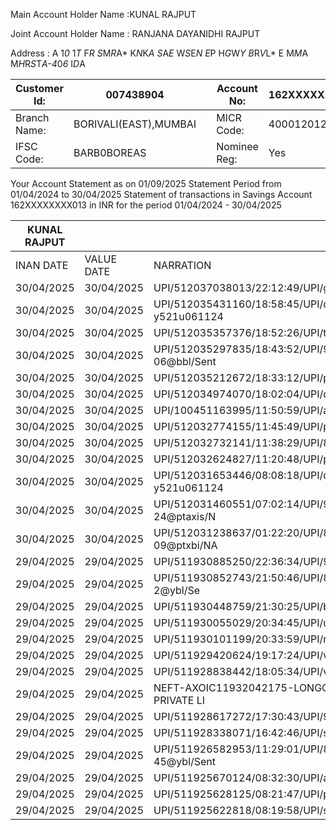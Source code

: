 Main Account Holder Name :KUNAL RAJPUT

Joint Account Holder Name : RANJANA DAYANIDHI RAJPUT

Address : A 1*0* 1*T* F*R S*M*R*A* K*N*K*A S*A*E* W*S*E*N E*P H*G*W*Y B*R*V*L* E M*M*A M*H*R*S*T*A-4*0*6* I*D*A

|  Customer Id: | 007438904 |  | Account No: | 162XXXXXXXXXX013  |
| --- | --- | --- | --- | --- |
|  Branch Name: | BORIVALI(EAST),MUMBAI |  | MICR Code: | 400012012  |
|  IFSC Code: | BARB0BOREAS |  | Nominee Reg: | Yes  |

Your Account Statement as on 01/09/2025 Statement Period from 01/04/2024 to 30/04/2025 Statement of transactions in Savings Account 162XXXXXXXX013 in INR for the period 01/04/2024 - 30/04/2025

|  KUNAL RAJPUT |  |  | Savings Account - 162XXXXXXXX013 |  |   |
| --- | --- | --- | --- | --- | --- |
|  INAN DATE | VALUE DATE | NARRATION | CIGLIO | WITHDRAWAL(DE) | DEPOSIT(CR)  |
|  30/04/2025 | 30/04/2025 | UPI/512037038013/22:12:49/UPI/gpay11239100532@ok |  | 61.00 |   |
|  30/04/2025 | 30/04/2025 | UPI/512035431160/18:58:45/UPI/dse14v33 y521u061124 |  | 350.00 |   |
|  30/04/2025 | 30/04/2025 | UPI/512035357376/18:52:26/UPI/theanubh avchopra-1@ |  | 9,688.00 |   |
|  30/04/2025 | 30/04/2025 | UPI/512035297835/18:43:52/UPI/93721441 06@bbl/Sent |  | 81.00 |   |
|  30/04/2025 | 30/04/2025 | UPI/512035212672/18:33:12/UPI/paytmqr5i jjkw@ptys/ |  | 448.00 |   |
|  30/04/2025 | 30/04/2025 | UPI/512034974070/18:02:04/UPI/depksi01 97-3@okstx/ |  | 130.00 |   |
|  30/04/2025 | 30/04/2025 | UPI/100451163995/11:50:59/UPI/appleserv ices.bdsi@ |  | 179.00 |   |
|  30/04/2025 | 30/04/2025 | UPI/512032774155/11:45:49/UPI/paytm- blesk6@ptylil |  | 325.00 |   |
|  30/04/2025 | 30/04/2025 | UPI/512032732141/11:38:29/UPI/83201253 75@axi/Sent |  | 85.00 |   |
|  30/04/2025 | 30/04/2025 | UPI/512032624827/11:20:48/UPI/paytmqr6 bz404@ptys/ |  | 617.00 |   |
|  30/04/2025 | 30/04/2025 | UPI/512031653446/08:08:18/UPI/dse14v33 y521u061124 |  | 4,900.00 |   |
|  30/04/2025 | 30/04/2025 | UPI/512031460551/07:02:14/UPI/99870303 24@ptaxis/N |  | 79.00 |   |
|  30/04/2025 | 30/04/2025 | UPI/512031238637/01:22:20/UPI/83207506 09@ptxbi/NA |  | 99.00 |   |
|  29/04/2025 | 29/04/2025 | UPI/511930885250/22:36:34/UPI/95197664 33@axi/Sent |  | 220.00 |   |
|  29/04/2025 | 29/04/2025 | UPI/511930852743/21:50:46/UPI/85910391 26-2@ybl/Se |  | 111.00 |   |
|  29/04/2025 | 29/04/2025 | UPI/511930448759/21:30:25/UPI/bsc1@rbl /Sent using |  | 814.00 |   |
|  29/04/2025 | 29/04/2025 | UPI/511930055029/20:34:45/UPI/utilitypayt m@hdfoba |  | 8,010.00 |   |
|  29/04/2025 | 29/04/2025 | UPI/511930101199/20:33:59/UPI/ranjeetma n1999@okic |  | 69.00 |   |
|  29/04/2025 | 29/04/2025 | UPI/511929420624/19:17:24/UPI/vyapar.17 0577906322 |  | 600.00 |   |
|  29/04/2025 | 29/04/2025 | UPI/511928838442/18:05:34/UPI/vikashku marsaw6@ybl |  | 93.00 |   |
|  29/04/2025 | 29/04/2025 | NEFT-AXOIC11932042175-LONGCYCLE 37UDIOS PRIVATE LI |  |  | 39,800.00  |
|  29/04/2025 | 29/04/2025 | UPI/511928617272/17:30:43/UPI/90825804 16@naviaxis |  | 90.00 |   |
|  29/04/2025 | 29/04/2025 | UPI/511928338071/16:42:46/UPI/sumnakm ishra@okhdfc |  | 1,385.00 |   |
|  29/04/2025 | 29/04/2025 | UPI/511926582953/11:29:01/UPI/88506142 45@ybl/Sent |  | 77.00 |   |
|  29/04/2025 | 29/04/2025 | UPI/511925670124/08:32:30/UPI/anilmand atam0-3@oks |  | 52.00 |   |
|  29/04/2025 | 29/04/2025 | UPI/511925628125/08:21:47/UPI/paytmqr6 bz404@ptys/ |  | 484.00 |   |
|  29/04/2025 | 29/04/2025 | UPI/511925622818/08:19:58/UPI/shivnaray anpandit92 |  | 51.00 |   |
